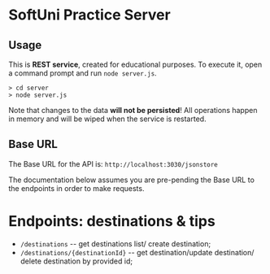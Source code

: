 # SoftUni Practice Server

## Usage

This is **REST service**, created for educational purposes. To execute it, open a command prompt and run `node server.js`.

```
> cd server
> node server.js
```
Note that changes to the data **will not be persisted**! All operations happen in memory and will be wiped when the service is restarted.

## Base URL

The Base URL for the API is: `http://localhost:3030/jsonstore`

The documentation below assumes you are pre-pending the Base URL to the endpoints in order to make requests.

# Endpoints: destinations & tips

- `/destinations` -- get destinations list/ create destination;
- `/destinations/{destinationId}` -- get destination/update destination/ delete destination by provided id;
